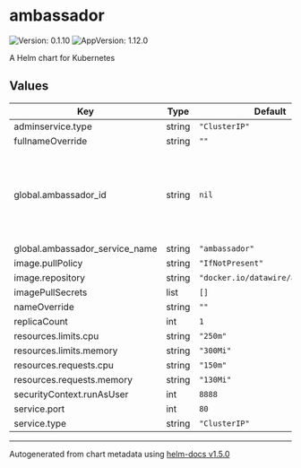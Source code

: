 # ambassador

![Version: 0.1.10](https://img.shields.io/badge/Version-0.1.10-informational?style=flat-square) ![AppVersion: 1.12.0](https://img.shields.io/badge/AppVersion-1.12.0-informational?style=flat-square)

A Helm chart for Kubernetes

## Values

| Key | Type | Default | Description |
|-----|------|---------|-------------|
| adminservice.type | string | `"ClusterIP"` |  |
| fullnameOverride | string | `""` |  |
| global.ambassador_id | string | `nil` | Specify the Ambassador ID (useful if multiple Ambassadors are deployed to the same cluster). |
| global.ambassador_service_name | string | `"ambassador"` |  |
| image.pullPolicy | string | `"IfNotPresent"` |  |
| image.repository | string | `"docker.io/datawire/ambassador"` |  |
| imagePullSecrets | list | `[]` |  |
| nameOverride | string | `""` |  |
| replicaCount | int | `1` |  |
| resources.limits.cpu | string | `"250m"` |  |
| resources.limits.memory | string | `"300Mi"` |  |
| resources.requests.cpu | string | `"150m"` |  |
| resources.requests.memory | string | `"130Mi"` |  |
| securityContext.runAsUser | int | `8888` |  |
| service.port | int | `80` |  |
| service.type | string | `"ClusterIP"` |  |

----------------------------------------------
Autogenerated from chart metadata using [helm-docs v1.5.0](https://github.com/norwoodj/helm-docs/releases/v1.5.0)
